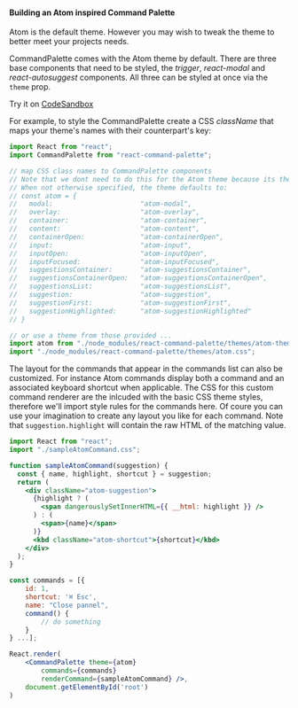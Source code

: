#### Building an Atom inspired Command Palette

Atom is the default theme. However you may wish to tweak the theme to better meet your projects needs.

CommandPalette comes with the Atom theme by default. There are three base components that need to be styled, the _trigger_, _react-modal_ and _react-autosuggest_ components. All three can be styled at once via the `theme` prop.

Try it on [CodeSandbox](https://codesandbox.io/s/hfqjn)

For example, to style the CommandPalette create a CSS _className_ that maps your theme's names with their counterpart's key:

```js
import React from "react";
import CommandPalette from "react-command-palette";

// map CSS class names to CommandPalette components
// Note that we dont need to do this for the Atom theme because its the default
// When not otherwise specified, the theme defaults to:
// const atom = {
//   modal:                      "atom-modal",
//   overlay:                    "atom-overlay",
//   container:                  "atom-container",
//   content:                    "atom-content",
//   containerOpen:              "atom-containerOpen",
//   input:                      "atom-input",
//   inputOpen:                  "atom-inputOpen",
//   inputFocused:               "atom-inputFocused",
//   suggestionsContainer:       "atom-suggestionsContainer",
//   suggestionsContainerOpen:   "atom-suggestionsContainerOpen",
//   suggestionsList:            "atom-suggestionsList",
//   suggestion:                 "atom-suggestion",
//   suggestionFirst:            "atom-suggestionFirst",
//   suggestionHighlighted:      "atom-suggestionHighlighted"
// }

// or use a theme from those provided ...
import atom from "./node_modules/react-command-palette/themes/atom-theme";
import "./node_modules/react-command-palette/themes/atom.css";
```

The layout for the commands that appear in the commands list can also be customized. For instance Atom commands display both a command and an associated keyboard shortcut when applicable. The CSS for this custom command renderer are the inlcuded with the basic CSS theme styles, therefore we'll import style rules for the commands here. Of coure you can use your imagination to create any layout you like for each command. Note that `suggestion.highlight` will contain the raw HTML of the matching value.

```jsx
import React from "react";
import "./sampleAtomCommand.css";

function sampleAtomCommand(suggestion) {
  const { name, highlight, shortcut } = suggestion;
  return (
    <div className="atom-suggestion">
      {highlight ? (
        <span dangerouslySetInnerHTML={{ __html: highlight }} />
      ) : (
        <span>{name}</span>
      )}
      <kbd className="atom-shortcut">{shortcut}</kbd>
    </div>
  );
}

const commands = [{
    id: 1,
    shortcut: '⌘ Esc',
    name: "Close pannel",
    command() {
        // do something
    }
} ...];

React.render(
    <CommandPalette theme={atom} 
        commands={commands} 
        renderCommand={sampleAtomCommand} />, 
    document.getElementById('root')
)
```

